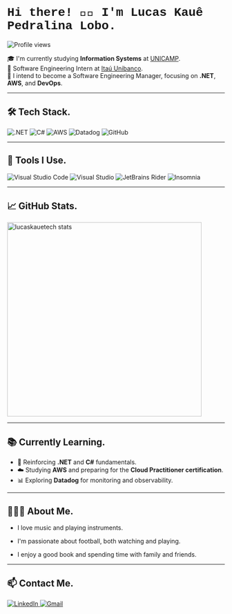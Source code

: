 <h1 align="left" style="font-family: 'Courier New', monospace;">Hi there! 👋🏾 I'm Lucas Kauê Pedralina Lobo.</h1>

<p align="left">
  <img src="https://komarev.com/ghpvc/?username=lucaskauetech&color=yellow" alt="Profile views" />
</p>

🎓 I'm currently studying **Information Systems** at [UNICAMP](https://www.unicamp.br/unicamp/universidade).  
💼 Software Engineering Intern at [Itaú Unibanco](https://www.itau.com.br/).  
🚀 I intend to become a Software Engineering Manager, focusing on **.NET**, **AWS**, and **DevOps**.  

---

## 🛠️ Tech Stack.

![.NET](https://img.shields.io/badge/-.NET-512BD4?style=flat&logo=dotnet&logoColor=white)
![C#](https://img.shields.io/badge/-Csharp-239120?style=flat&logo=csharp&logoColor=white)
![AWS](https://img.shields.io/badge/-AWS-FF9900?style=flat&logo=amazonaws&logoColor=white)
![Datadog](https://img.shields.io/badge/-Datadog-632CA6?style=flat&logo=datadog&logoColor=white)
![GitHub](https://img.shields.io/badge/-GitHub-181717?style=flat&logo=github&logoColor=white)

---

## 🧰 Tools I Use.

![Visual Studio Code](https://img.shields.io/badge/-VS%20Code-007ACC?style=flat&logo=visualstudiocode&logoColor=white)
![Visual Studio](https://img.shields.io/badge/-Visual%20Studio-5C2D91?style=flat&logo=visualstudio&logoColor=white)
![JetBrains Rider](https://img.shields.io/badge/-Rider-000000?style=flat&logo=jetbrains&logoColor=white)
![Insomnia](https://img.shields.io/badge/-Insomnia-4000BF?style=flat&logo=insomnia&logoColor=white)




---

## 📈 GitHub Stats.

<p align="left">
  <img width="450em" src="https://github-readme-stats.vercel.app/api?username=lucaskauetech&show_icons=true&theme=dark&hide_title=true&count_private=true" alt="lucaskauetech stats"/>
</p>

---

## 📚 Currently Learning.

- 🧠 Reinforcing **.NET** and **C#** fundamentals.  
- ☁️ Studying **AWS** and preparing for the **Cloud Practitioner certification**.  
- 📊 Exploring **Datadog** for monitoring and observability.

---

## 👨🏾‍💻 About Me.

- I love music and playing instruments.

- I'm passionate about football, both watching and playing.

- I enjoy a good book and spending time with family and friends.


---

## 📫 Contact Me.

<p align="left">
  <a href="https://www.linkedin.com/in/lucas-kau%C3%AA-80799b193/" target="_blank">
    <img src="https://img.shields.io/badge/-LinkedIn-0A66C2?style=flat&logo=linkedin&logoColor=white" alt="LinkedIn" />
  </a>
  <a href="mailto:estudoslucaskaue@gmail.com" target="_blank">
    <img src="https://img.shields.io/badge/-Gmail-D14836?style=flat&logo=gmail&logoColor=white" alt="Gmail" />
  </a>
</p>

